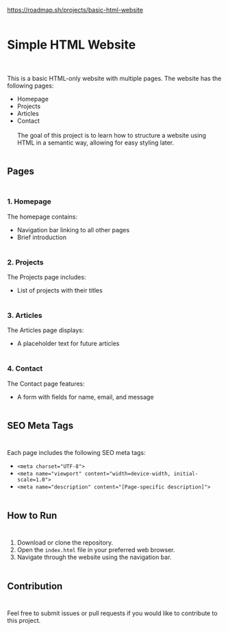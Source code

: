 https://roadmap.sh/projects/basic-html-website <br><br>
# Simple HTML Website<br><br>
This is a basic HTML-only website with multiple pages. The website has the following pages:<br>
- Homepage<br>
- Projects<br>
- Articles<br>
- Contact<br><br>
The goal of this project is to learn how to structure a website using HTML in a semantic way, allowing for easy styling later.<br><br>
## Pages<br><br>
### 1. Homepage<br>
The homepage contains:<br>
- Navigation bar linking to all other pages<br>
- Brief introduction<br><br>
### 2. Projects<br>
The Projects page includes:<br>
- List of projects with their titles<br><br>
### 3. Articles<br>
The Articles page displays:<br>
- A placeholder text for future articles<br><br>
### 4. Contact<br>
The Contact page features:<br>
- A form with fields for name, email, and message<br><br>
## SEO Meta Tags<br><br>
Each page includes the following SEO meta tags:<br>
- `<meta charset="UTF-8">`<br>
- `<meta name="viewport" content="width=device-width, initial-scale=1.0">`<br>
- `<meta name="description" content="[Page-specific description]">`<br><br>
## How to Run<br><br>
1. Download or clone the repository.<br>
2. Open the `index.html` file in your preferred web browser.<br>
3. Navigate through the website using the navigation bar.<br><br>
## Contribution<br><br>
Feel free to submit issues or pull requests if you would like to contribute to this project.<br>
